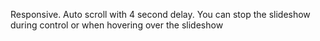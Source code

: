 
Responsive.
Auto scroll with 4 second delay.
You can stop the slideshow during control or when hovering over the slideshow